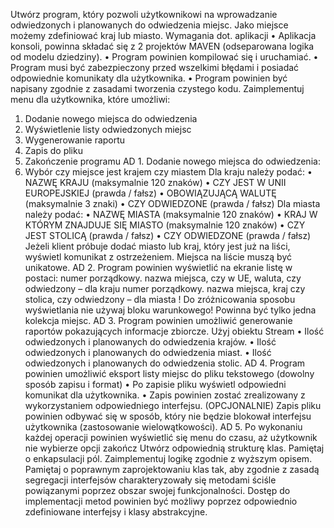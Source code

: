 Utwórz program, który pozwoli użytkownikowi na wprowadzanie odwiedzonych i 
planowanych do odwiedzenia miejsc. 
Jako miejsce możemy zdefiniować kraj lub miasto. 
Wymagania dot. aplikacji 
• Aplikacja konsoli, powinna składać się z 2 projektów MAVEN (odseparowana logika 
od modelu dziedziny). 
• Program powinien kompilować się i uruchamiać. 
• Program musi być zabezpieczony przed wszelkimi błędami i posiadać odpowiednie
komunikaty dla użytkownika. 
• Program powinien być napisany zgodnie z zasadami tworzenia czystego kodu. 
Zaimplementuj menu dla użytkownika, które umożliwi: 
1. Dodanie nowego miejsca do odwiedzenia
2. Wyświetlenie listy odwiedzonych miejsc
3. Wygenerowanie raportu 
4. Zapis do pliku 
5. Zakończenie programu 
AD 1. Dodanie nowego miejsca do odwiedzenia: 
1. Wybór czy miejsce jest krajem czy miastem
Dla kraju należy podać: 
• NAZWĘ KRAJU (maksymalnie 120 znaków) 
• CZY JEST W UNII EUROPEJSKIEJ (prawda / fałsz) 
• OBOWIĄZUJĄCĄ WALUTĘ (maksymalnie 3 znaki)
• CZY ODWIEDZONE (prawda / fałsz)
Dla miasta należy podać: 
• NAZWĘ MIASTA (maksymalnie 120 znaków) 
• KRAJ W KTÓRYM ZNAJDUJE SIĘ MIASTO (maksymalnie 120 znaków)
• CZY JEST STOLICĄ (prawda / fałsz)
• CZY ODWIEDZONE (prawda / fałsz)
Jeżeli klient próbuje dodać miasto lub kraj, który jest już na liści, wyświetl komunikat z 
ostrzeżeniem. Miejsca na liście muszą być unikatowe.
AD 2. Program powinien wyświetlić na ekranie listę w postaci: 
numer porządkowy. nazwa miejsca, czy w UE, waluta, czy odwiedzony – dla kraju
numer porządkowy. nazwa miejsca, kraj czy stolica, czy odwiedzony – dla miasta
! Do zróżnicowania sposobu wyświetlania nie używaj bloku warunkowego! Powinna być 
tylko jedna kolekcja miejsc.
AD 3. Program powinien umożliwić generowanie raportów pokazujących informacje zbiorcze. 
Użyj obiektu Stream
• Ilość odwiedzonych i planowanych do odwiedzenia krajów. 
• Ilość odwiedzonych i planowanych do odwiedzenia miast. 
• Ilość odwiedzonych i planowanych do odwiedzenia stolic. 
AD 4. Program powinien umożliwić eksport listy miejsc do pliku tekstowego (dowolny 
sposób zapisu i format)
• Po zapisie pliku wyświetl odpowiedni komunikat dla użytkownika. 
• Zapis powinien zostać zrealizowany z wykorzystaniem odpowiedniego interfejsu. 
(OPCJONALNIE) Zapis pliku powinien odbywać się w sposób, który nie będzie blokował 
interfejsu użytkownika (zastosowanie wielowątkowości).
AD 5. Po wykonaniu każdej operacji powinien wyświetlić się menu do czasu, aż użytkownik 
nie wybierze opcji zakończ
Utwórz odpowiednią strukturę klas. Pamiętaj o enkapsulacji pól. 
Zaimplementuj logikę zgodnie z wyższym opisem. 
Pamiętaj o poprawnym zaprojektowaniu klas tak, aby zgodnie z zasadą segregacji 
interfejsów charakteryzowały się metodami ściśle powiązanymi poprzez obszar swojej 
funkcjonalności. 
Dostęp do implementacji metod powinien być możliwy poprzez odpowiednio zdefiniowane 
interfejsy i klasy abstrakcyjne.

